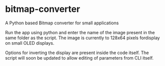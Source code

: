# bitmap-converter
A Python based Bitmap converter for small applications

Run the app using python and enter the name of the image present in the same folder as the script.
The image is currently to 128x64 pixels fordisplay on small OLED displays.

Options for inverting the display are present inside the code itself.
The script will soon be updated to allow editing of parameters from CLI itself.